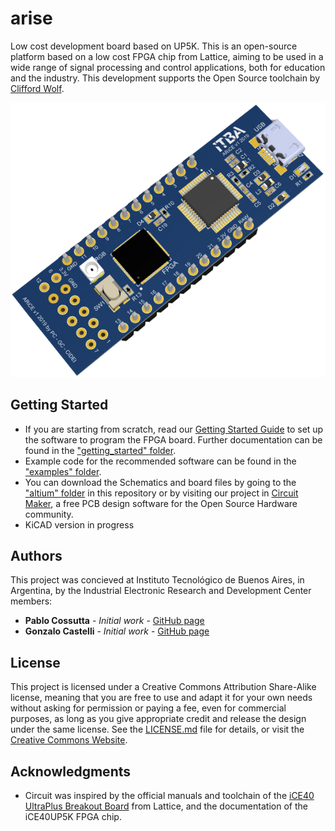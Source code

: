 # arise
Low cost development board based on UP5K.
This is an open-source platform based on a low cost FPGA chip from Lattice, aiming to be used in a wide range of signal processing and control applications, both for education and the industry.
This development supports the Open Source toolchain by [Clifford Wolf](http://www.clifford.at/icestorm/).

![ARiCE](/getting_started/document/figs/fig1a.png)

## Getting Started

- If you are starting from scratch, read our [Getting Started Guide](getting_started/gs_apio.pdf) to set up the software to program the FPGA board. Further documentation can be found in the ["getting_started" folder](Documents).
- Example code for the recommended software can be found in the ["examples" folder](getting_started/example).
- You can download the Schematics and board files by going to the ["altium" folder](Altium) in this repository or by visiting our project in [Circuit Maker](https://workspace.circuitmaker.com/Projects/Details/Gonzalo-Castelli/FPGA-ITBA), a free PCB design software for the Open Source Hardware community.
- KiCAD version in progress

## Authors
This project was concieved at Instituto Tecnológico de Buenos Aires, in Argentina, by the Industrial Electronic Research and Development Center members:
* **Pablo Cossutta** - *Initial work* - [GitHub page](https://github.com/pcossutta)
* **Gonzalo Castelli** - *Initial work* - [GitHub page](https://github.com/gonzalocastelli)

## License

This project is licensed under a Creative Commons Attribution Share-Alike license, meaning that you are free to use and adapt it for your own needs without asking for permission or paying a fee, even for commercial purposes, as long as you give appropriate credit and release the design under the same license. See the [LICENSE.md](LICENSE.md) file for details, or visit the [Creative Commons Website](https://creativecommons.org/licenses/by-sa/3.0/).


## Acknowledgments

* Circuit was inspired by the official manuals and toolchain of the [iCE40 UltraPlus Breakout Board](http://www.latticesemi.com/en/Products/DevelopmentBoardsAndKits/iCE40UltraPlusBreakoutBoard.aspx) from Lattice, and the documentation of the iCE40UP5K FPGA chip.
